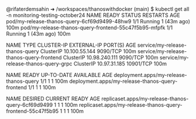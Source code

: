@rifaterdemsahin ➜ /workspaces/thanoswithdocker (main) $  kubectl get all -n monitoring-testing-october24
NAME                                                    READY   STATUS    RESTARTS      AGE
pod/my-release-thanos-query-6cf69d9499-48hw9            1/1     Running   1 (43m ago)   100m
pod/my-release-thanos-query-frontend-55c47f5b95-mfpfk   1/1     Running   1 (43m ago)   100m

NAME                                       TYPE        CLUSTER-IP      EXTERNAL-IP   PORT(S)     AGE
service/my-release-thanos-query            ClusterIP   10.100.55.144   <none>        9090/TCP    100m
service/my-release-thanos-query-frontend   ClusterIP   10.98.240.111   <none>        9090/TCP    100m
service/my-release-thanos-query-grpc       ClusterIP   10.97.31.185    <none>        10901/TCP   100m

NAME                                               READY   UP-TO-DATE   AVAILABLE   AGE
deployment.apps/my-release-thanos-query            1/1     1            1           100m
deployment.apps/my-release-thanos-query-frontend   1/1     1            1           100m

NAME                                                          DESIRED   CURRENT   READY   AGE
replicaset.apps/my-release-thanos-query-6cf69d9499            1         1         1       100m
replicaset.apps/my-release-thanos-query-frontend-55c47f5b95   1         1         1       100m